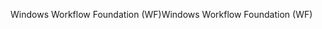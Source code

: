 <span data-ttu-id="52e34-101">Windows Workflow Foundation (WF)</span><span class="sxs-lookup"><span data-stu-id="52e34-101">Windows Workflow Foundation (WF)</span></span>